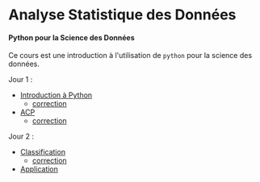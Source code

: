 # Analyse Statistique des Données

#### Python pour la Science des Données

Ce cours est une introduction à l'utilisation de `python` pour la science des données.

Jour 1 :

- [Introduction à Python](seance1-intro)
  - [correction](seance1-intro-correction)
- [ACP](seance2-ACP)
  - [correction](seance2-ACP-correction)

Jour 2 :

- [Classification](seance3-classification)
  - [correction](seance3-classification-correction)
- [Application](seance4-application) 



<!--
- [Sujet du TP](tpnote-sujet.html)

A garder pour mettre en md :
jupyter nbconvert --to markdown
-->
